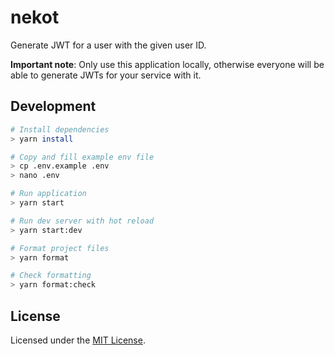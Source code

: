 # nekot

Generate JWT for a user with the given user ID.

**Important note**: Only use this application locally, otherwise everyone will be able to generate JWTs for your service with it.

## Development

```sh
# Install dependencies
> yarn install

# Copy and fill example env file
> cp .env.example .env
> nano .env

# Run application
> yarn start

# Run dev server with hot reload
> yarn start:dev

# Format project files
> yarn format

# Check formatting
> yarn format:check
```

## License

Licensed under the [MIT License](LICENSE).
